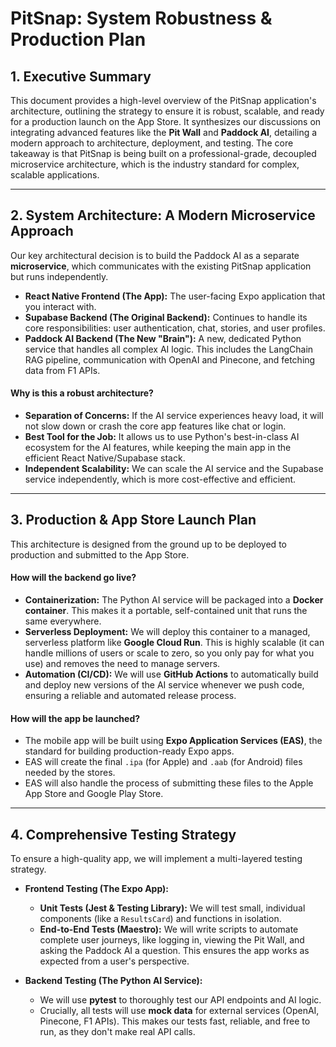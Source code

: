 # PitSnap: System Robustness & Production Plan

## 1. Executive Summary

This document provides a high-level overview of the PitSnap application's architecture, outlining the strategy to ensure it is robust, scalable, and ready for a production launch on the App Store. It synthesizes our discussions on integrating advanced features like the **Pit Wall** and **Paddock AI**, detailing a modern approach to architecture, deployment, and testing. The core takeaway is that PitSnap is being built on a professional-grade, decoupled microservice architecture, which is the industry standard for complex, scalable applications.

---

## 2. System Architecture: A Modern Microservice Approach

Our key architectural decision is to build the Paddock AI as a separate **microservice**, which communicates with the existing PitSnap application but runs independently.

-   **React Native Frontend (The App):** The user-facing Expo application that you interact with.
-   **Supabase Backend (The Original Backend):** Continues to handle its core responsibilities: user authentication, chat, stories, and user profiles.
-   **Paddock AI Backend (The New "Brain"):** A new, dedicated Python service that handles all complex AI logic. This includes the LangChain RAG pipeline, communication with OpenAI and Pinecone, and fetching data from F1 APIs.

#### Why is this a robust architecture?
-   **Separation of Concerns:** If the AI service experiences heavy load, it will not slow down or crash the core app features like chat or login.
-   **Best Tool for the Job:** It allows us to use Python's best-in-class AI ecosystem for the AI features, while keeping the main app in the efficient React Native/Supabase stack.
-   **Independent Scalability:** We can scale the AI service and the Supabase service independently, which is more cost-effective and efficient.

---

## 3. Production & App Store Launch Plan

This architecture is designed from the ground up to be deployed to production and submitted to the App Store.

#### How will the backend go live?
-   **Containerization:** The Python AI service will be packaged into a **Docker container**. This makes it a portable, self-contained unit that runs the same everywhere.
-   **Serverless Deployment:** We will deploy this container to a managed, serverless platform like **Google Cloud Run**. This is highly scalable (it can handle millions of users or scale to zero, so you only pay for what you use) and removes the need to manage servers.
-   **Automation (CI/CD):** We will use **GitHub Actions** to automatically build and deploy new versions of the AI service whenever we push code, ensuring a reliable and automated release process.

#### How will the app be launched?
-   The mobile app will be built using **Expo Application Services (EAS)**, the standard for building production-ready Expo apps.
-   EAS will create the final `.ipa` (for Apple) and `.aab` (for Android) files needed by the stores.
-   EAS will also handle the process of submitting these files to the Apple App Store and Google Play Store.

---

## 4. Comprehensive Testing Strategy

To ensure a high-quality app, we will implement a multi-layered testing strategy.

-   **Frontend Testing (The Expo App):**
    -   **Unit Tests (Jest & Testing Library):** We will test small, individual components (like a `ResultsCard`) and functions in isolation.
    -   **End-to-End Tests (Maestro):** We will write scripts to automate complete user journeys, like logging in, viewing the Pit Wall, and asking the Paddock AI a question. This ensures the app works as expected from a user's perspective.

-   **Backend Testing (The Python AI Service):**
    -   We will use **pytest** to thoroughly test our API endpoints and AI logic.
    -   Crucially, all tests will use **mock data** for external services (OpenAI, Pinecone, F1 APIs). This makes our tests fast, reliable, and free to run, as they don't make real API calls. 